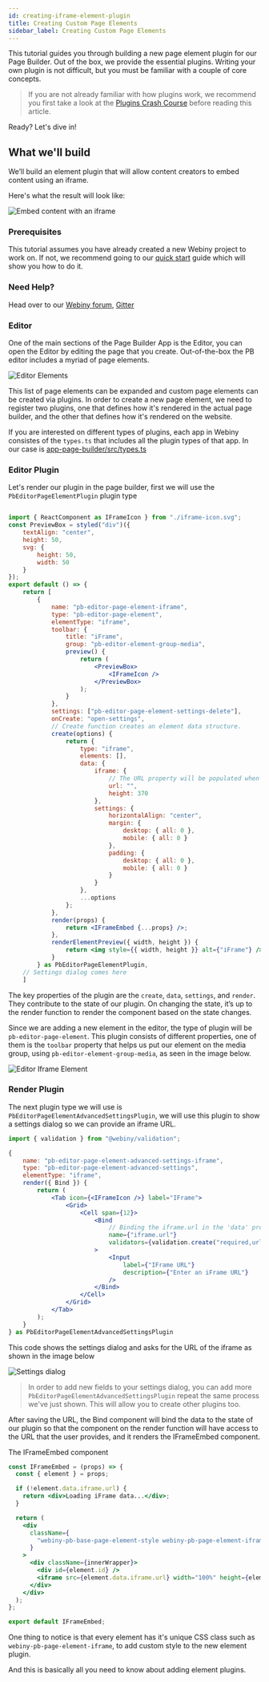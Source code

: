 ```yaml
---
id: creating-iframe-element-plugin
title: Creating Custom Page Elements
sidebar_label: Creating Custom Page Elements
---
```


This tutorial guides you through building a new page element plugin for our Page Builder.
Out of the box, we provide the essential plugins. Writing your own plugin is not difficult, but you must be familiar with a couple of core concepts.

> If you are not already familiar with how plugins work, we recommend
> you first take a look at the [Plugins Crash Course](/docs/developer-tutorials/plugins-crash-course) before reading this article.

Ready? Let's dive in!

## What we'll build

We’ll build an element plugin that will allow content creators to embed content using an iframe.

Here's what the result will look like:

![Embed content with an iframe](/img/webiny-apps/page-builder/development/development/plugin-reference/editor/iframe/iframe-plugin.png)


### Prerequisites

This tutorial assumes you have already created a new Webiny project to work on. If not, we recommend going to our [quick start](/docs/get-started/quick-start.md) guide which will show you how to do it.

### Need Help?

Head over to our [Webiny forum](https://community.webiny.com/), [Gitter](https://gitter.im/Webiny/webiny-js)

### Editor

One of the main sections of the Page Builder App is the Editor, you can open the Editor by editing the page that you create.
Out-of-the-box the PB editor includes a myriad of page elements.

![Editor Elements](/img/webiny-apps/page-builder/development/development/plugin-reference/editor/iframe/editor-elements.png)


This list of page elements can be expanded and custom page elements can be created via plugins. In order to create a new page element, we need to register two plugins, one that defines how it's rendered in the actual page builder, and the other that defines how it's rendered on the website.

If you are interested on different types of plugins, each app in Webiny consistes of the `types.ts` that includes all the plugin types of that app.
In our case is [app-page-builder/src/types.ts](https://github.com/webiny/webiny-js/blob/master/packages/app-page-builder/src/types.ts)

### Editor Plugin

Let's render our plugin in the page builder, first we will use the `PbEditorPageElementPlugin` plugin type

```jsx

import { ReactComponent as IFrameIcon } from "./iframe-icon.svg";
const PreviewBox = styled("div")({
    textAlign: "center",
    height: 50,
    svg: {
        height: 50,
        width: 50
    }
});
export default () => {
    return [
        {
            name: "pb-editor-page-element-iframe",
            type: "pb-editor-page-element",
            elementType: "iframe",
            toolbar: {
                title: "iFrame",
                group: "pb-editor-element-group-media",
                preview() {
                    return (
                        <PreviewBox>
                            <IFrameIcon />
                        </PreviewBox>
                    );
                }
            },
            settings: ["pb-editor-page-element-settings-delete"],
            onCreate: "open-settings",
            // Create function creates an element data structure.
            create(options) {
                return {
                    type: "iframe",
                    elements: [],
                    data: {
                        iframe: {
                            // The URL property will be populated when user enters the URL in the settings dialog
                            url: "",
                            height: 370
                        },
                        settings: {
                            horizontalAlign: "center",
                            margin: {
                                desktop: { all: 0 },
                                mobile: { all: 0 }
                            },
                            padding: {
                                desktop: { all: 0 },
                                mobile: { all: 0 }
                            }
                        }
                    },
                    ...options
                };
            },
            render(props) {
                return <IFrameEmbed {...props} />;
            },
            renderElementPreview({ width, height }) {
                return <img style={{ width, height }} alt={"iFrame"} />;
            }
        } as PbEditorPageElementPlugin,
    // Settings dialog comes here
    ]
```

The key properties of the plugin are the `create`, `data`, `settings`, and `render`. They contribute to the state of our plugin. On changing the state, it’s up to the render function to render the component based on the state changes.

Since we are adding a new element in the editor, the type of plugin will be `pb-editor-page-element`. This plugin consists of different properties, one of them is the `toolbar` property that helps us put our element on the media group, using `pb-editor-element-group-media`, as seen in the image below.

![Editor Iframe Element](/img/webiny-apps/page-builder/development/development/plugin-reference/editor/iframe/editor-iframe-plugin.png)

### Render Plugin

The next plugin type we will use is `PbEditorPageElementAdvancedSettingsPlugin`, we will use this plugin to show a settings dialog so we can provide an iframe URL.

```jsx
import { validation } from "@webiny/validation";

{
    name: "pb-editor-page-element-advanced-settings-iframe",
    type: "pb-editor-page-element-advanced-settings",
    elementType: "iframe",
    render({ Bind }) {
        return (
            <Tab icon={<IFrameIcon />} label="IFrame">
                <Grid>
                    <Cell span={12}>
                        <Bind
                            // Binding the iframe.url in the 'data' property
                            name={"iframe.url"}
                            validators={validation.create("required,url")}
                        >
                            <Input
                                label={"IFrame URL"}
                                description={"Enter an iFrame URL"}
                            />
                        </Bind>
                    </Cell>
                </Grid>
            </Tab>
        );
    }
} as PbEditorPageElementAdvancedSettingsPlugin

```

This code shows the settings dialog and asks for the URL of the iframe as shown in the image below

![Settings dialog](/img/webiny-apps/page-builder/development/development/plugin-reference/editor/iframe/settings-dialog.png)

> In order to add new fields to your settings dialog, you can add more `PbEditorPageElementAdvancedSettingsPlugin` repeat the same process we've just shown. This will allow you to create other plugins too.

After saving the URL, the Bind component will bind the data to the state of our plugin so that the component on the render function will have access to the URL that the user provides, and it renders the IFrameEmbed component.

The IFrameEmbed component

```jsx
const IFrameEmbed = (props) => {
  const { element } = props;

  if (!element.data.iframe.url) {
    return <div>Loading iFrame data...</div>;
  }

  return (
    <div
      className={
        "webiny-pb-base-page-element-style webiny-pb-page-element-iframe " + outerWrapper
      }
    >
      <div className={innerWrapper}>
        <div id={element.id} />
        <iframe src={element.data.iframe.url} width="100%" height={element.data.iframe.height} />
      </div>
    </div>
  );
};

export default IFrameEmbed;
```

One thing to notice is that every element has it's unique CSS class such as `webiny-pb-page-element-iframe`, to add custom style to the new element plugin.

And this is basically all you need to know about adding element plugins.
